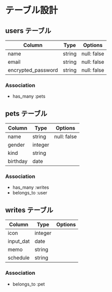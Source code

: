 # テーブル設計

## users テーブル
| Column             | Type   | Options     |
| ------------------ | ------ | ----------- |
| name               | string | null: false |
| email              | string | null: false |
| encrypted_password | string | null: false |

### Association
- has_many :pets

## pets テーブル
| Column   | Type    | Options     |
| -------- | ------- | ----------- |
| name     | string  | null: false |
| gender   | integer |             |
| kind     | string  |             |
| birthday | date    |             |

### Association
- has_many :writes
- belongs_to :user

## writes テーブル
| Column    | Type    | Options  |
| --------- | ------- | -------- |
| icon      | integer |          |
| input_dat | date    |          |
| memo      | string  |          |
| schedule  | string  |          |

### Association
- belongs_to :pet